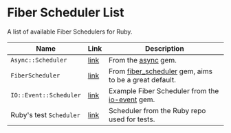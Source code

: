 # Fiber Scheduler List

A list of available Fiber Schedulers for Ruby.

Name | Link | Description
--- | --- | ---
`Async::Scheduler` | [link](https://github.com/socketry/async/blob/v2.0.0/lib/async/scheduler.rb) | From the [async](https://github.com/socketry/async) gem.
`FiberScheduler` | [link](https://github.com/bruno-/fiber_scheduler/blob/3efd4da2e5ad5c639f6d1dfdebc80325a359673f/lib/fiber_scheduler.rb) | From [fiber_scheduler](https://github.com/bruno-/fiber_scheduler) gem, aims to be a great default.
`IO::Event::Scheduler` | [link](https://github.com/socketry/io-event/blob/b7ce5daa7d036f0db45e1f4e207c6eec10832f2f/examples/scheduler/scheduler.rb) | Example Fiber Scheduler from the [io-event](https://github.com/socketry/io-event) gem.
Ruby's test `Scheduler` | [link](https://github.com/ruby/ruby/blob/ruby_3_1/test/fiber/scheduler.rb) | Scheduler from the Ruby repo used for tests.
